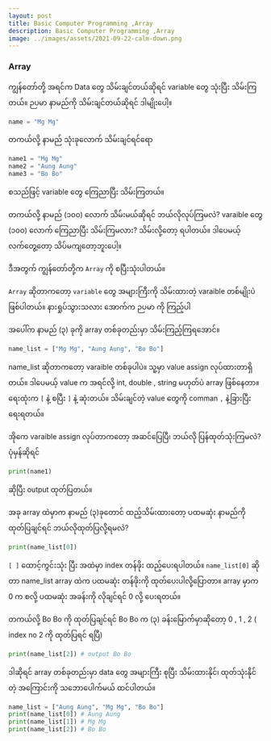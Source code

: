 ```yaml
---
layout: post
title: Basic Computer Programming ,Array
description: Basic Computer Programming ,Array
image: ../images/assets/2021-09-22-calm-down.png
---
```

### Array

ကျွန်တော်တို့ အရင်က Data တွေ သိမ်းချင်တယ်ဆိုရင် variable တွေ သုံးပြီး သိမ်းကြတယ်။
ဉပမာ နာမည်ကို သိမ်းချင်တယ်ဆိုရင် ဒါမျိုးပေါ့။
```python
name = "Mg Mg"
```
တကယ်လို့ နာမည် သုံးခုလောက် သိမ်းချင်ရင်ရော
```python
name1 = "Mg Mg"
name2 = "Aung Aung"
name3 = "Bo Bo"
```

စသည်ဖြင့် variable တွေ ကြေညာပြီး သိမ်းကြတယ်။

တကယ်လို့ နာမည် (၁၀၀) လောက် သိမ်းမယ်ဆိုရင် ဘယ်လိုလုပ်ကြမလဲ?
varaible တွေ (၁၀၀) လောက် ကြေညာပြီး သိမ်းကြမလား?
သိမ်းလို့တော့ ရပါတယ်။ ဒါပေမယ့် လက်တွေ့တော့ သိပ်မကျတော့ဘူးပေါ့။

ဒီအတွက် ကျွန်တော်တို့က ```Array``` ကို စပြီးသုံးပါတယ်။

```Array``` ဆိုတာကတော့ ```variable``` တွေ အများကြီးကို သိမ်းထားတဲ့ varaible တစ်မျိုးပဲ ဖြစ်ပါတယ်။
နားရှုပ်သွားသလား အောက်က ဉပမာ ကို ကြည့်ပါ

အပေါ်က နာမည် (၃) ခုကို array တစ်ခုတည်းမှာ သိမ်းကြည့်ကြရအောင်။
```python
name_list = ["Mg Mg", "Aung Aung", "Bo Bo"]
```
name_list ဆိုတာကတော့ varaible တစ်ခုပါပဲ။ သူ့မှာ value assign လုပ်ထားတာရှိတယ်။ ဒါပေမယ့်  value က အရင်လို့ int, double , string မဟုတ်ပဲ array ဖြစ်နေတာ။ ရေးထုံးက ```[``` နဲ့ စပြီး ```]``` နဲ့ ဆုံးတယ်။ သိမ်းချင်တဲ့ value တွေကို comman ```,``` နဲ့ခြားပြီး ရေးရတယ်။

အိုကေ varaible assign လုပ်တာကတော့ အဆင်ပြေပြီ၊
ဘယ်လို ပြန်ထုတ်သုံးကြမလဲ?
ပုံမှန်ဆိုရင် 
```python
print(name1)
```
ဆိုပြီး output ထုတ်ပြတယ်။

အခု array ထဲမှာက နာမည် (၃)ခုတောင် ထည့်သိမ်းထားတော့ ပထမဆုံး နာမည်ကို ထုတ်ပြချင်ရင် ဘယ်လိုထုတ်ပြလို့ရမလဲ?
```python
print(name_list[0])
```

```[ ]``` ထောင့်ကွင်းသုံး ပြီး အထဲမှာ index တန်ဖိုး ထည့်ပေးရပါတယ်။
```name_list[0]``` ဆိုတာ name_list array ထဲက ပထမဆုံး တန်ဖိုးကို ထုတ်ပေးပါလို့ပြောတာ။
array မှာက 0 က စလို့ ပထမဆုံး အခန်းကို လိုချင်ရင် 0 လို့ ပေးရတယ်။

တကယ်လို့ Bo Bo ကို ထုတ်ပြချင်ရင် Bo Bo က (၃) ခန်းမြောက်မှာဆိုတော့
0 , 1 , 2 ( index no 2 ကို ထုတ်ပြရင် ရပြီ)
```python
print(name_list[2]) # output Bo Bo
```


ဒါဆိုရင် array တစ်ခုတည်းမှာ data တွေ အများကြီး စုပြီး သိမ်းထားနိုင်၊ ထုတ်သုံးနိုင်တဲ့ အကြောင်းကို သဘောပေါက်မယ် ထင်ပါတယ်။

```python
name_list = ["Aung Aung", "Mg Mg", "Bo Bo"]
print(name_list[0]) # Aung Aung
print(name_list[1]) # Mg Mg
print(name_list[2]) # Bo Bo
```